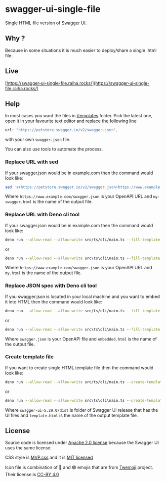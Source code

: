 # swagger-ui-single-file

Single HTML file version of [Swagger UI](https://github.com/swagger-api/swagger-ui).

## Why ?

Because in some situations it is much easier to deploy/share a single .html file.

## Live

[https://swagger-ui-single-file.raiha.rocks/](https://swagger-ui-single-file.raiha.rocks/)

## Help

In most cases you want the files in [/templates](/templates) folder. Pick the latest one, open it in your favourite text editor and replace the following line
```js
url: "https://petstore.swagger.io/v2/swagger.json",
```
with your own `swagger.json` file.

You can also use tools to automate the process.

### Replace URL with sed

If your swagger.json would be in example.com then the command would look like:

```bash
sed 's+https://petstore.swagger.io/v2/swagger.json+https://www.example.com/swagger.json+g' index-5-29.html > my-swagger.html
```
Where `https://www.example.com/swagger.json` is your OpenAPI URL and `my-swagger.html` is the name of the output file.

### Replace URL with Deno cli tool

If your swagger.json would be in example.com then the command would look like:

```bash
deno run --allow-read --allow-write src/ts/cli/main.ts --fill-template templates/index-5-29.html https://example.com/swagger.json my.html
```

or

```cmd
deno run --allow-read --allow-write src\ts\cli\main.ts --fill-template templates\index-5-29.html https://example.org/swagger.json my.html
```

Where `https://www.example.com/swagger.json` is your OpenAPI URL and `my.html` is the name of the output file.

### Replace JSON spec with Deno cli tool

If you swagger.json is located in your local machine and you want to embed it into HTML then the command would look like:

```bash
deno run --allow-read --allow-write src/ts/cli/main.ts --fill-template templates/index-5-29.html swagger.json embedded.html
```

or

```cmd
deno run --allow-read --allow-write src\ts\cli\main.ts --fill-template templates\index-5-29.html swagger.json embedded.html
```

Where `swagger.json` is your OpenAPI file and `embedded.html` is the name of the output file.

### Create template file

If you want to create single HTML template file then the command would look like:

```bash
deno run --allow-read --allow-write src/ts/cli/main.ts --create-template swagger-ui-5.29.0/dist template.html
```

or

```cmd
deno run --allow-read --allow-write src\ts\cli\main.ts --create-template swagger-ui-5.29.0\dist template.html
```

Where `swagger-ui-5.29.0/dist` is folder of Swagger UI release that has the UI files and `template.html` is the name of the output template file.

## License

Source code is licensed under [Apache 2.0 license](https://github.com/mcraiha/swagger-ui-single-file/blob/main/LICENSE) because the Swagger UI uses the same license.  

CSS style is [MVP.css](https://andybrewer.github.io/mvp/) and it is [MIT licensed](https://en.wikipedia.org/wiki/MIT_License)  

Icon file is combination of 💾 and 🟢 emojis that are from [Twemoji](https://github.com/jdecked/twemoji) project. Their license is [CC-BY 4.0](https://creativecommons.org/licenses/by/4.0/)